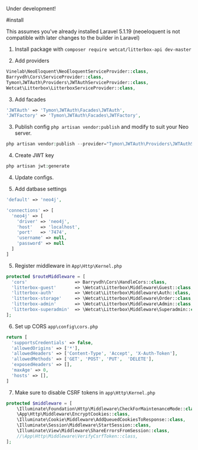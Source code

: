 Under development!

#install

This assumes you've already installed Laravel 5.1.19 (neoeloquent is not compatible with later changes to the builder in Laravel)

1. Install package with `composer require wetcat/litterbox-api dev-master`

2. Add providers

```php
Vinelab\NeoEloquent\NeoEloquentServiceProvider::class,
Barryvdh\Cors\ServiceProvider::class,
Tymon\JWTAuth\Providers\JWTAuthServiceProvider::class,
Wetcat\Litterbox\LitterboxServiceProvider::class,
```

3. Add facades

```php
'JWTAuth' => 'Tymon\JWTAuth\Facades\JWTAuth',
'JWTFactory' => 'Tymon\JWTAuth\Facades\JWTFactory',
```


3. Publish config `php artisan vendor:publish` and modify to suit your Neo server.

```php
php artisan vendor:publish --provider="Tymon\JWTAuth\Providers\JWTAuthServiceProvider"
```

4. Create JWT key

```php
php artisan jwt:generate
```

4. Update configs.

4. Add datbase settings

```php
'default' => 'neo4j',
```

```php
'connections' => [
  'neo4j' => [
    'driver' => 'neo4j',
    'host'   => 'localhost',
    'port'   => '7474',
    'username' => null,
    'password' => null
  ]
]
```

5. Register middleware in `App\Http\Kernel.php`

```php
protected $routeMiddleware = [
  'cors'                  => Barryvdh\Cors\HandleCors::class,
  'litterbox-guest'       => \Wetcat\Litterbox\Middleware\Guest::class,
  'litterbox-auth'        => \Wetcat\Litterbox\Middleware\Auth::class,
  'litterbox-storage'     => \Wetcat\Litterbox\Middleware\Order::class,
  'litterbox-admin'       => \Wetcat\Litterbox\Middleware\Admin::class,
  'litterbox-superadmin'  => \Wetcat\Litterbox\Middleware\Superadmin::class,
];
```

6. Set up CORS `app\config\cors.php`

```php
return [
  'supportsCredentials' => false,
  'allowedOrigins' => ['*'],
  'allowedHeaders' => ['Content-Type', 'Accept', 'X-Auth-Token'],
  'allowedMethods' => ['GET', 'POST', 'PUT',  'DELETE'],
  'exposedHeaders' => [],
  'maxAge' => 0,
  'hosts' => [],
]
```

7. Make sure to disable CSRF tokens in `app\Http\Kernel.php`

```php
protected $middleware = [
    \Illuminate\Foundation\Http\Middleware\CheckForMaintenanceMode::class,
    \App\Http\Middleware\EncryptCookies::class,
    \Illuminate\Cookie\Middleware\AddQueuedCookiesToResponse::class,
    \Illuminate\Session\Middleware\StartSession::class,
    \Illuminate\View\Middleware\ShareErrorsFromSession::class,
    //\App\Http\Middleware\VerifyCsrfToken::class,
];
```